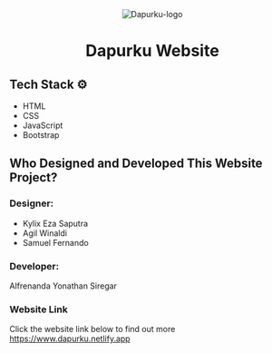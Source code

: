 <div align="center">
  <img src="https://github.com/yonathansiregar/Dapurku-website/blob/master/img/icons/dapurku.png" alt="Dapurku-logo" title="Dapurku">
  <h1>Dapurku Website</h1>
</div>

## Tech Stack ⚙
<ul>
  <li>HTML</li>
  <li>CSS</li>
  <li>JavaScript</li>
  <li>Bootstrap</li>
</ul>

## Who Designed and Developed This Website Project?
### Designer:
<ul>
  <li>Kylix Eza Saputra</li>
  <li>Agil Winaldi</li>
  <li>Samuel Fernando</li>
</ul>

### Developer:
Alfrenanda Yonathan Siregar

### Website Link
Click the website link below to find out more
<a href = "https://www.dapurku.netlify.app">https://www.dapurku.netlify.app</a>